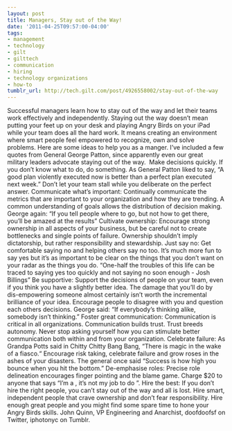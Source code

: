```yaml
---
layout: post
title: Managers, Stay out of the Way!
date: '2011-04-25T09:57:00-04:00'
tags:
- management
- technology
- gilt
- gilttech
- communication
- hiring
- technology organizations
- how-to
tumblr_url: http://tech.gilt.com/post/4926558002/stay-out-of-the-way
---
```

Successful managers learn how to stay out of the way and let their teams work effectively and independently. Staying out the way doesn’t mean putting your feet up on your desk and playing Angry Birds on your iPad while your team does all the hard work. It means creating an environment where smart people feel empowered to recognize, own and solve problems. Here are some ideas to help you as a manger. I’ve included a few quotes from General George Patton, since apparently even our great military leaders advocate staying out of the way. 
Make decisions quickly. If you don’t know what to do, do something. As General Patton liked to say, “A good plan violently executed now is better than a perfect plan executed next week.” Don’t let your team stall while you deliberate on the perfect answer.
Communicate what’s important: Continually communicate the metrics that are important to your organization and how they are trending. A common understanding of goals allows the distribution of decision making. George again: “If you tell people where to go, but not how to get there, you’ll be amazed at the results”
Cultivate ownership: Encourage strong ownership in all aspects of your business, but be careful not to create bottlenecks and single points of failure. Ownership shouldn’t imply dictatorship, but rather responsibility and stewardship.
Just say no: Get comfortable saying no and helping others say no too. It’s much more fun to say yes but it’s as important to be clear on the things that you don’t want on your radar as the things you do. “One-half the troubles of this life can be traced to saying yes too quickly and not saying no soon enough - Josh Billings”
Be supportive: Support the decisions of people on your team, even if you think you have a slightly better idea. The damage that you’ll do by dis-empowering someone almost certainly isn’t worth the incremental brilliance of your idea. Encourage people to disagree with you and question each others decisions. George said: “If everybody’s thinking alike, somebody isn’t thinking.”
Foster great communication: Communication is critical in all organizations. Communication builds trust. Trust breeds autonomy. Never stop asking yourself how you can stimulate better communication both within and from your organization.
Celebrate failure: As Grandpa Potts said in Chitty Chitty Bang Bang, “There is magic in the wake of a fiasco.“ Encourage risk taking, celebrate failure and grow roses in the ashes of your disasters. The general once said “Success is how high you bounce when you hit the bottom.”
De-emphasise roles: Precise role delineation encourages finger pointing and the blame game. Charge $20 to anyone that says “I’m a <blank>, it’s not my job to do <blank>”.
Hire the best: If you don’t hire the right people, you can’t stay out of the way and all is lost. Hire smart, independent people that crave ownership and don’t fear responsibility. Hire enough great people and you might find some spare time to hone your Angry Birds skills.
John Quinn, VP Engineering and Anarchist, doofdoofsf on Twitter, iphotonyc on Tumblr.
